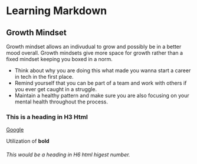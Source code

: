 # Learning Markdown

## Growth Mindset
Growth mindset allows an indivudual to grow and possibly be in a better mood overall. Growth mindsets give more space for growth rather than a fixed mindset keeping you boxed in a norm. 

* Think about why you are doing this what made you wanna start a career in tech in the first place.
* Remind yourself that you can be part of a team and work with others if you ever get caught in a struggle.
* Maintain a healthy pattern and make sure you are also focusing on your mental health throughout the process.

### This is a heading in H3 Html

<p1>[Google](https://google.com)

<p2>Utilization of **bold** 

###### This would be a heading in H6 html higest number.
